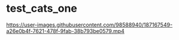 # test_cats_one




https://user-images.githubusercontent.com/98588940/187167549-a26e0b4f-7621-478f-9fab-38b793be0579.mp4

